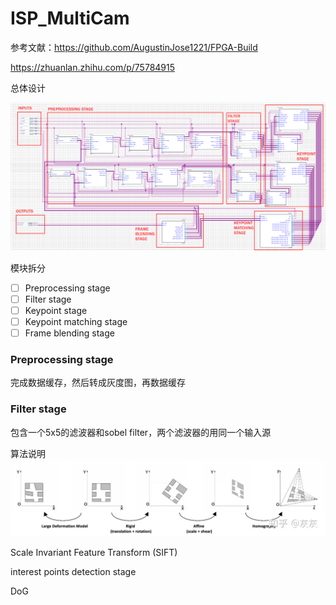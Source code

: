 # ISP_MultiCam

参考文献：https://github.com/AugustinJose1221/FPGA-Build

https://zhuanlan.zhihu.com/p/75784915








总体设计


![总框架](./doc/pic/Diagram0.png)

模块拆分



- [ ] Preprocessing stage
- [ ] Filter stage
- [ ] Keypoint stage
- [ ] Keypoint matching stage
- [ ] Frame blending stage

### Preprocessing stage
完成数据缓存，然后转成灰度图，再数据缓存

### Filter stage
包含一个5x5的滤波器和sobel filter，两个滤波器的用同一个输入源

算法说明
 ![空间关系](./doc/pic/%E7%A9%BA%E9%97%B4%E5%85%B3%E7%B3%BB.jpg)

Scale Invariant Feature Transform (SIFT)

interest points detection stage

DoG
